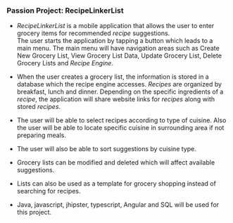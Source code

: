 ### Passion Project: **RecipeLinkerList**

* *RecipeLinkerList* is a mobile application that allows the user to enter grocery items for recommended *recipe* suggestions.  
The user starts the application by tapping a button which leads to a main menu. The main menu will have navigation areas such as Create New Grocery List, View Grocery List Data, Update Grocery List, Delete Grocery Lists and *Recipe* *Engine*. 

* When the user creates a grocery list, the information is stored in a database which the recipe engine accesses. *Recipes* are organized by breakfast, lunch and dinner. Depending on the specific ingredients of a *recipe*, the application will share website links for *recipes* along with stored *recipes*.

* The user will be able to select recipes according to type of cuisine. Also the user will be able to locate specific cuisine in surrounding area if not preparing meals.

* The user will also be able to sort suggestions by cuisine type.

* Grocery lists can be modified and deleted which will affect available suggestions. 

* Lists can also be used as a template for grocery shopping instead of searching for recipes.

* Java, javascript, jhipster, typescript, Angular and SQL will be used for this project.
